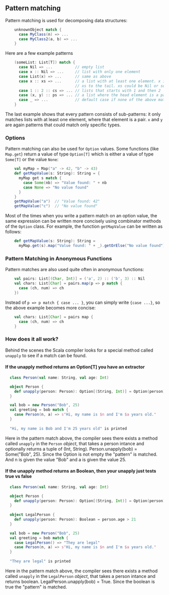 ## Pattern matching

Pattern matching is used for decomposing data structures:

<!-- code -->
```scala
    unknownObject match {
      case MyClass(n) => ...
      case MyClass2(a, b) => ...
    }
```

Here are a few example patterns

<!-- code -->
```scala
    (someList: List[T]) match {
      case Nil => ...          // empty list
      case x :: Nil => ...     // list with only one element
      case List(x) => ...      // same as above
      case x :: xs => ...      // a list with at least one element. x is bound to the head,
                               // xs to the tail. xs could be Nil or some other list.
      case 1 :: 2 :: cs => ... // lists that starts with 1 and then 2
      case (x, y) :: ps => ... // a list where the head element is a pair
      case _ => ...            // default case if none of the above matches
    }
```

The last example shows that every pattern consists of sub-patterns: it
only matches lists with at least one element, where that element is a
pair. `x` and `y` are again patterns that could match only specific
types.

### Options

Pattern matching can also be used for `Option` values. Some
functions (like `Map.get`) return a value of type `Option[T]` which
is either a value of type `Some[T]` or the value `None`:
<!-- code -->
```scala
    val myMap = Map("a" -> 42, "b" -> 43)
    def getMapValue(s: String): String = {
      myMap get s match {
        case Some(nb) => "Value found: " + nb
        case None => "No value found"
      }
    }
    getMapValue("a")  // "Value found: 42"
    getMapValue("c")  // "No value found"
```

Most of the times when you write a pattern match on an option value,
the same expression can be written more concisely using combinator
methods of the `Option` class. For example, the function `getMapValue`
can be written as follows: 

<!-- code -->
```scala
    def getMapValue(s: String): String =
      myMap.get(s).map("Value found: " + _).getOrElse("No value found")
```

### Pattern Matching in Anonymous Functions

Pattern matches are also used quite often in anonymous functions:

<!-- code -->
```scala
    val pairs: List[(Char, Int)] = ('a', 2) :: ('b', 3) :: Nil
    val chars: List[Char] = pairs.map(p => p match {
      case (ch, num) => ch
    })
```

Instead of `p => p match { case ... }`, you can simply write `{case ...}`, so the above example becomes more concise:

<!-- code -->
```scala
    val chars: List[Char] = pairs map {
      case (ch, num) => ch
    }
```

### How does it all work?

Behind the scenes the Scala compiler looks for a special method called `unapply` to see if a match can be found.

#### If the unapply method  returns an Option[T] you have an extractor

<!-- code -->
```scala
  class Person(val name: String, val age: Int)

  object Person {
    def unapply(person: Person): Option[(String, Int)] = Option(person).map{p => (p.name, p.age)}
  }

  val bob = new Person("Bob", 25)
  val greeting = bob match {
    case Person(n, a) => s"Hi, my name is $n and I'm $a years old."
  }
  
  "Hi, my name is Bob and I'm 25 years old" is printed
```

Here in the pattern match above, the compiler sees there exists a method called `unapply` in the `Person` *object*, that takes a person intance and optionally returns a tuple
of (Int, String).  Person.unapply(bob) = Some("Bob", 25).  Since the Option is not empty the "pattern" is matched.  And n is given the value "Bob" and a is given the value 25.

#### If the unapply method  returns an Boolean, then your unapply just tests true vs false

<!-- code -->
```scala
  class Person(val name: String, val age: Int)

  object Person {
    def unapply(person: Person): Option[(String, Int)] = Option(person).map{p => (p.name, p.age)}
  }
  
  object LegalPerson {
    def unapply(person: Person): Boolean = person.age > 21
  }

  val bob = new Person("Bob", 25)
  val greeting = bob match {
    case LegalPerson() => "They are legal"
    case Person(n, a) => s"Hi, my name is $n and I'm $a years old."
  }
  
  "They are legal" is printed
```

Here in the pattern match above, the compiler sees there exists a method called `unapply` in the `LegalPerson` *object*, that takes a person intance and returns boolean.  LegalPerson.unapply(bob) = True.  Since the boolean is true the "pattern" is matched.



